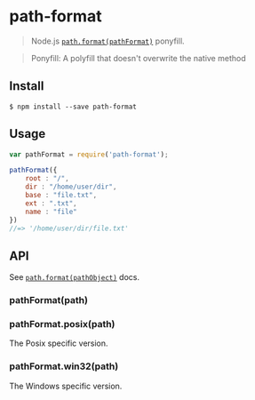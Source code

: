 # path-format

> Node.js [`path.format(pathFormat)`](https://nodejs.org/api/path.html#path_path_format_pathobject) ponyfill.

> Ponyfill: A polyfill that doesn't overwrite the native method

## Install

```
$ npm install --save path-format
```

## Usage

```js
var pathFormat = require('path-format');

pathFormat({
    root : "/",
    dir : "/home/user/dir",
    base : "file.txt",
    ext : ".txt",
    name : "file"
})
//=> '/home/user/dir/file.txt'
```

## API

See [`path.format(pathObject)`](https://nodejs.org/api/path.html#path_path_format_pathobject) docs.

### pathFormat(path)

### pathFormat.posix(path)

The Posix specific version.

### pathFormat.win32(path)

The Windows specific version.
